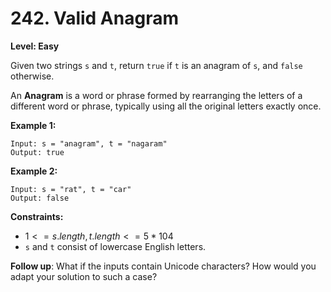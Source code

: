 # 242. Valid Anagram
**Level: Easy**

Given two strings `s` and `t`, return `true` if `t` is an anagram of `s`, and `false` otherwise.

An **Anagram** is a word or phrase formed by rearranging the letters of a different word or phrase, typically using all the original letters exactly once.

**Example 1:**

```
Input: s = "anagram", t = "nagaram"
Output: true
```

**Example 2:**
```
Input: s = "rat", t = "car"
Output: false
```
 
**Constraints:**
* $1 <= s.length, t.length <= 5 * 104$
* `s` and `t` consist of lowercase English letters.

**Follow up**: What if the inputs contain Unicode characters? How would you adapt your solution to such a case?